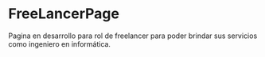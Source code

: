 # FreeLancerPage
Pagina en desarrollo para rol de freelancer para poder brindar sus servicios como ingeniero en informática.
